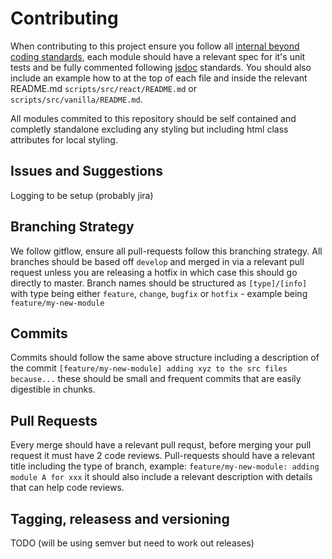 # Contributing

When contributing to this project ensure you follow all [internal beyond coding standards](#), each module should have a relevant spec for it's unit tests and be fully commented following [jsdoc](http://usejsdoc.org/about-getting-started.html) standards. You should also include an example how to at the top of each file and inside the relevant README.md `scripts/src/react/README.md` or `scripts/src/vanilla/README.md`.

All modules commited to this repository should be self contained and completly standalone excluding any styling but including html class attributes for local styling.

## Issues and Suggestions

Logging to be setup (probably jira)

## Branching Strategy

We follow gitflow, ensure all pull-requests follow this branching strategy. All branches should be based off `develop` and merged in via a relevant pull request unless you are releasing a hotfix in which case this should go directly to master. Branch names should be structured as `[type]/[info]` with type being either `feature`, `change`, `bugfix` or `hotfix` - example being `feature/my-new-module`

## Commits

Commits should follow the same above structure including a description of the commit `[feature/my-new-module] adding xyz to the src files because...` these should be small and frequent commits that are easily digestible in chunks.

## Pull Requests

Every merge should have a relevant pull requst, before merging your pull request it must have 2 code reviews. Pull-requests should have a relevant title including the type of branch, example: `feature/my-new-module: adding module A for xxx` it should also include a relevant description with details that can help code reviews.

## Tagging, releasess and versioning

TODO (will be using semver but need to work out releases)
